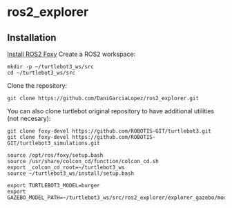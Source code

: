 # ros2_explorer
## Installation
[Install ROS2 Foxy](https://docs.ros.org/en/foxy/Installation/Linux-Install-Debians.html)
Create a ROS2 workspace:
```
mkdir -p ~/turtlebot3_ws/src
cd ~/turtlebot3_ws/src
```
Clone the repository:
```
git clone https://github.com/DaniGarciaLopez/ros2_explorer.git
```
You can also clone turtlebot original repository to have additional utilities (not necesary):
```
git clone foxy-devel https://github.com/ROBOTIS-GIT/turtlebot3.git
git clone foxy-devel https://github.com/ROBOTIS-GIT/turtlebot3_simulations.git
```

```
source /opt/ros/foxy/setup.bash
source /usr/share/colcon_cd/function/colcon_cd.sh
export _colcon_cd_root=~/turtlebot3_ws
source ~/turtlebot3_ws/install/setup.bash

export TURTLEBOT3_MODEL=burger
export GAZEBO_MODEL_PATH=~/turtlebot3_ws/src/ros2_explorer/explorer_gazebo/models
```
